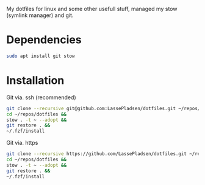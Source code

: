 My dotfiles for linux and some other usefull stuff, managed my stow (symlink manager) and git.

# Dependencies
```bash
sudo apt install git stow
```

# Installation
Git via. ssh (recommended)
```bash
git clone --recursive git@github.com:LassePladsen/dotfiles.git ~/repos/dotfiles &&
cd ~/repos/dotfiles &&
stow . -t ~ --adopt &&
git restore . &&
~/.fzf/install
```
Git via. https
```bash
git clone --recursive https://github.com/LassePladsen/dotfiles.git ~/repos/dotfiles &&
cd ~/repos/dotfiles &&
stow . -t ~ --adopt &&
git restore . &&
~/.fzf/install
```
